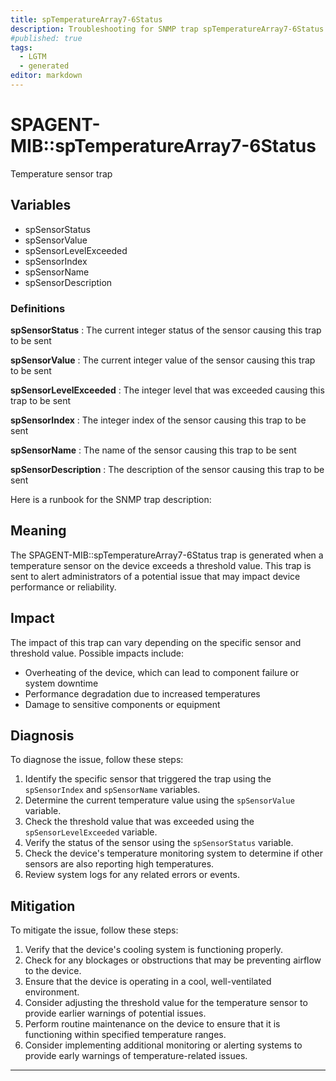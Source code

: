 ```yaml
---
title: spTemperatureArray7-6Status
description: Troubleshooting for SNMP trap spTemperatureArray7-6Status
#published: true
tags:
  - LGTM
  - generated
editor: markdown
---
```


# SPAGENT-MIB::spTemperatureArray7-6Status 

Temperature sensor trap 


## Variables


  - spSensorStatus
  - spSensorValue
  - spSensorLevelExceeded
  - spSensorIndex
  - spSensorName
  - spSensorDescription 

### Definitions 


**spSensorStatus** 
: The current integer status of the sensor causing this trap to be sent 

**spSensorValue** 
: The current integer value of the sensor causing this trap to be sent 

**spSensorLevelExceeded** 
: The integer level that was exceeded causing this trap to be sent 

**spSensorIndex** 
: The integer index of the sensor causing this trap to be sent 

**spSensorName** 
: The name of the sensor causing this trap to be sent 

**spSensorDescription** 
: The description of the sensor causing this trap to be sent 


Here is a runbook for the SNMP trap description:

## Meaning

The SPAGENT-MIB::spTemperatureArray7-6Status trap is generated when a temperature sensor on the device exceeds a threshold value. This trap is sent to alert administrators of a potential issue that may impact device performance or reliability.

## Impact

The impact of this trap can vary depending on the specific sensor and threshold value. Possible impacts include:

* Overheating of the device, which can lead to component failure or system downtime
* Performance degradation due to increased temperatures
* Damage to sensitive components or equipment

## Diagnosis

To diagnose the issue, follow these steps:

1. Identify the specific sensor that triggered the trap using the `spSensorIndex` and `spSensorName` variables.
2. Determine the current temperature value using the `spSensorValue` variable.
3. Check the threshold value that was exceeded using the `spSensorLevelExceeded` variable.
4. Verify the status of the sensor using the `spSensorStatus` variable.
5. Check the device's temperature monitoring system to determine if other sensors are also reporting high temperatures.
6. Review system logs for any related errors or events.

## Mitigation

To mitigate the issue, follow these steps:

1. Verify that the device's cooling system is functioning properly.
2. Check for any blockages or obstructions that may be preventing airflow to the device.
3. Ensure that the device is operating in a cool, well-ventilated environment.
4. Consider adjusting the threshold value for the temperature sensor to provide earlier warnings of potential issues.
5. Perform routine maintenance on the device to ensure that it is functioning within specified temperature ranges.
6. Consider implementing additional monitoring or alerting systems to provide early warnings of temperature-related issues.
---




